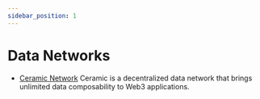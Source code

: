 ```yaml
---
sidebar_position: 1
---
```


# Data Networks

- [Ceramic Network](https://ceramic.network/) Ceramic is a decentralized data network that brings unlimited data composability to Web3 applications.


